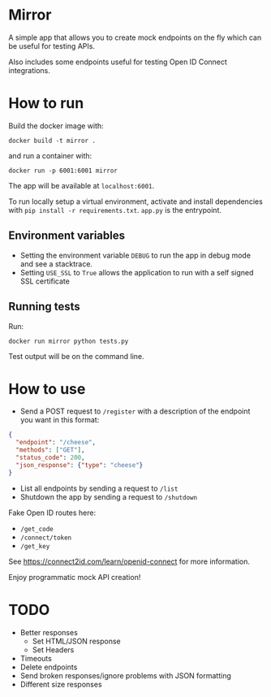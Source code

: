# Mirror

A simple app that allows you to create mock endpoints on the fly which can be useful for testing APIs.

Also includes some endpoints useful for testing Open ID Connect integrations.

# How to run

Build the docker image with:

`docker build -t mirror .`

and run a container with:

`docker run -p 6001:6001 mirror`

The app will be available at `localhost:6001`.

To run locally setup a virtual environment, activate and install dependencies with `pip install -r requirements.txt`. 
`app.py` is the entrypoint.

## Environment variables

- Setting the environment variable `DEBUG` to run the app in debug mode and see a stacktrace.
- Setting `USE_SSL` to `True` allows the application to run with a self signed SSL certificate

## Running tests

Run:

`docker run mirror python tests.py`

Test output will be on the command line.

# How to use

* Send a POST request to `/register` with a description of the endpoint you want in this format:

```json
{
  "endpoint": "/cheese",
  "methods": ["GET"],
  "status_code": 200,
  "json_response": {"type": "cheese"}
}
``` 

* List all endpoints by sending a request to `/list`
* Shutdown the app by sending a request to `/shutdown` 

Fake Open ID routes here:

* `/get_code`
* `/connect/token`
* `/get_key`

See https://connect2id.com/learn/openid-connect for more information.

Enjoy programmatic mock API creation!

# TODO

* Better responses
    * Set HTML/JSON response
    * Set Headers
* Timeouts
* Delete endpoints
* Send broken responses/ignore problems with JSON formatting
* Different size responses

